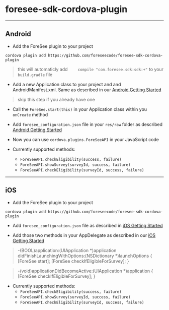 # foresee-sdk-cordova-plugin

----
## Android

* Add the ForeSee plugin to your project 

`cordova plugin add https://github.com/foreseecode/foresee-sdk-cordova-plugin`

> this will automaticly add `    compile "com.foresee.sdk:sdk:+"` to your `build.gradle` file 

* Add a new Application class to your project and and AndroidManifest.xml. Same as described in our [Android Getting Started](https://developer.foresee.com/docs/tutorial)

> skip this step if you already have one


* Call the `ForeSee.start(this)` in your Application class within you `onCreate` method

* Add `foresee_configuration.json` file in your `res/raw` folder as described [Android Getting Started](https://developer.foresee.com/docs/tutorial)

* Now you can use `cordova.plugins.ForeSeeAPI` in your JavaScript code

* Currently supported methods:
   * `ForeSeeAPI.checkEligibility(success, failure)`
   * `ForeSeeAPI.showSurvey(surveyId, success, failure)`
   * `ForeSeeAPI.checkEligibility(surveyId, success, failure)`
   
----
## iOS

* Add the ForeSee plugin to your project 

`cordova plugin add https://github.com/foreseecode/foresee-sdk-cordova-plugin`

* Add `foresee_configuration.json` file as described in [iOS Getting Started](https://developer.foresee.com/docs/getting-started)

* Add those two methods in your AppDelegate as described in our [iOS Getting Started](https://developer.foresee.com/docs/getting-started)

> -(BOOL)application:(UIApplication *)application 
    didFinishLaunchingWithOptions:(NSDictionary *)launchOptions {
        [ForeSee start];
        [ForeSee checkIfEligibleForSurvey];
}

> -(void)applicationDidBecomeActive:(UIApplication *)application 
{
  [ForeSee checkIfEligibleForSurvey];
}

* Currently supported methods:
   * `ForeSeeAPI.checkEligibility(success, failure)`
   * `ForeSeeAPI.showSurvey(surveyId, success, failure)`
   * `ForeSeeAPI.checkEligibility(surveyId, success, failure)`
